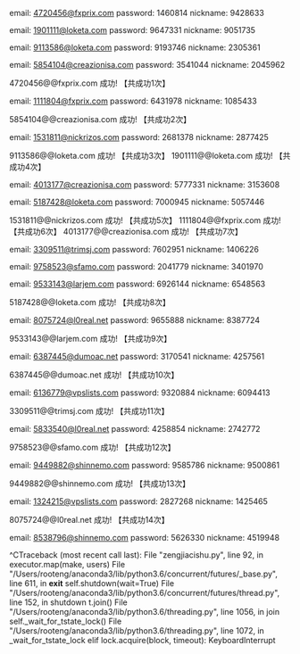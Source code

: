 email: 4720456@fxprix.com
password: 1460814
nickname: 9428633


email: 1901111@loketa.com
password: 9647331
nickname: 9051735


email: 9113586@loketa.com
password: 9193746
nickname: 2305361


email: 5854104@creazionisa.com
password: 3541044
nickname: 2045962

4720456@@fxprix.com 成功! 【共成功1次】

email: 1111804@fxprix.com
password: 6431978
nickname: 1085433

5854104@@creazionisa.com 成功! 【共成功2次】

email: 1531811@nickrizos.com
password: 2681378
nickname: 2877425

9113586@@loketa.com 成功! 【共成功3次】
1901111@@loketa.com 成功! 【共成功4次】

email: 4013177@creazionisa.com
password: 5777331
nickname: 3153608


email: 5187428@loketa.com
password: 7000945
nickname: 5057446

1531811@@nickrizos.com 成功! 【共成功5次】
1111804@@fxprix.com 成功! 【共成功6次】
4013177@@creazionisa.com 成功! 【共成功7次】

email: 3309511@trimsj.com
password: 7602951
nickname: 1406226


email: 9758523@sfamo.com
password: 2041779
nickname: 3401970


email: 9533143@larjem.com
password: 6926144
nickname: 6548563

5187428@@loketa.com 成功! 【共成功8次】

email: 8075724@l0real.net
password: 9655888
nickname: 8387724

9533143@@larjem.com 成功! 【共成功9次】

email: 6387445@dumoac.net
password: 3170541
nickname: 4257561

6387445@@dumoac.net 成功! 【共成功10次】

email: 6136779@vpslists.com
password: 9320884
nickname: 6094413

3309511@@trimsj.com 成功! 【共成功11次】

email: 5833540@l0real.net
password: 4258854
nickname: 2742772

9758523@@sfamo.com 成功! 【共成功12次】

email: 9449882@shinnemo.com
password: 9585786
nickname: 9500861

9449882@@shinnemo.com 成功! 【共成功13次】

email: 1324215@vpslists.com
password: 2827268
nickname: 1425465

8075724@@l0real.net 成功! 【共成功14次】

email: 8538796@shinnemo.com
password: 5626330
nickname: 4519948

^CTraceback (most recent call last):
  File "zengjiacishu.py", line 92, in <module>
    executor.map(make, users)
  File "/Users/rooteng/anaconda3/lib/python3.6/concurrent/futures/_base.py", line 611, in __exit__
    self.shutdown(wait=True)
  File "/Users/rooteng/anaconda3/lib/python3.6/concurrent/futures/thread.py", line 152, in shutdown
    t.join()
  File "/Users/rooteng/anaconda3/lib/python3.6/threading.py", line 1056, in join
    self._wait_for_tstate_lock()
  File "/Users/rooteng/anaconda3/lib/python3.6/threading.py", line 1072, in _wait_for_tstate_lock
    elif lock.acquire(block, timeout):
KeyboardInterrupt
